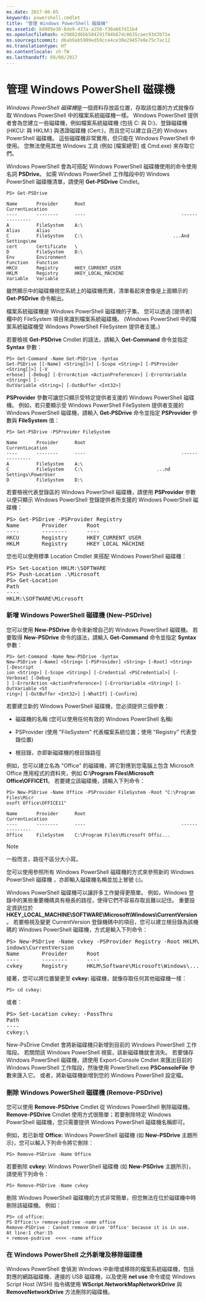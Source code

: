 ```yaml
---
ms.date: 2017-06-05
keywords: powershell,cmdlet
title: "管理 Windows PowerShell 磁碟機"
ms.assetid: bd809e38-8de9-437a-a250-f30a667d11b4
ms.openlocfilehash: e2908246bb584291f04b67dc8635caec93d3b72e
ms.sourcegitcommit: d6ab9ab5909ed59cce4ce30e29457e0e75c7ac12
ms.translationtype: HT
ms.contentlocale: zh-TW
ms.lasthandoff: 09/08/2017
---
```

# <a name="managing-windows-powershell-drives"></a>管理 Windows PowerShell 磁碟機
*Windows PowerShell 磁碟機*是一個資料存放區位置，存取該位置的方式就像存取 Windows PowerShell 中的檔案系統磁碟機一樣。 Windows PowerShell 提供者會為您建立一些磁碟機，例如檔案系統磁碟機 (包括 C: 與 D:)、登錄磁碟機 (HKCU: 與 HKLM:) 與憑證磁碟機 (Cert:)，而且您可以建立自己的 Windows PowerShell 磁碟機。 這些磁碟機非常實用，但只能在 Windows PowerShell 中使用。 您無法使用其他 Windows 工具 (例如 [檔案總管] 或 Cmd.exe) 來存取它們。

Windows PowerShell 會為可搭配 Windows PowerShell 磁碟機使用的命令使用名詞 **PSDrive**。 如需 Windows PowerShell 工作階段中的 Windows PowerShell 磁碟機清單，請使用 **Get-PSDrive** Cmdlet。

```
PS> Get-PSDrive

Name       Provider      Root                                   CurrentLocation
----       --------      ----                                   ---------------
A          FileSystem    A:\
Alias      Alias
C          FileSystem    C:\                                 ...And Settings\me
cert       Certificate   \
D          FileSystem    D:\
Env        Environment
Function   Function
HKCU       Registry      HKEY_CURRENT_USER
HKLM       Registry      HKEY_LOCAL_MACHINE
Variable   Variable
```

雖然顯示中的磁碟機視您系統上的磁碟機而異，清單看起來會像是上面顯示的 **Get-PSDrive** 命令輸出。

檔案系統磁碟機是 Windows PowerShell 磁碟機的子集。 您可以透過 [提供者] 欄中的 FileSystem 項目來識別檔案系統磁碟機。 (Windows PowerShell 中的檔案系統磁碟機受 Windows PowerShell FileSystem 提供者支援。)

若要檢視 **Get-PSDrive** Cmdlet 的語法，請輸入 **Get-Command** 命令並指定 **Syntax** 參數：

```
PS> Get-Command -Name Get-PSDrive -Syntax
Get-PSDrive [[-Name] <String[]>] [-Scope <String>] [-PSProvider <String[]>] [-V
erbose] [-Debug] [-ErrorAction <ActionPreference>] [-ErrorVariable <String>] [-
OutVariable <String>] [-OutBuffer <Int32>]
```

**PSProvider** 參數可讓您只顯示受特定提供者支援的 Windows PowerShell 磁碟機。 例如，若只要顯示受 Windows PowerShell FileSystem 提供者支援的 Windows PowerShell 磁碟機，請輸入 **Get-PSDrive** 命令並指定 **PSProvider** 參數與 **FileSystem** 值：

```
PS> Get-PSDrive -PSProvider FileSystem

Name       Provider      Root                                   CurrentLocation
----       --------      ----                                   ---------------
A          FileSystem    A:\
C          FileSystem    C:\                           ...nd Settings\PowerUser
D          FileSystem    D:\
```

若要檢視代表登錄區的 Windows PowerShell 磁碟機，請使用 **PSProvider** 參數以便只顯示 Windows PowerShell 登錄提供者所支援的 Windows PowerShell 磁碟機：

<pre>PS> Get-PSDrive -PSProvider Registry
Name       Provider      Root                                   CurrentLocation
----       --------      ----                                   ---------------
HKCU       Registry      HKEY_CURRENT_USER
HKLM       Registry      HKEY_LOCAL_MACHINE</pre>

您也可以使用標準 Location Cmdlet 來搭配 Windows PowerShell 磁碟機：

<pre>PS> Set-Location HKLM:\SOFTWARE
PS> Push-Location .\Microsoft
PS> Get-Location
Path
----
HKLM:\SOFTWARE\Microsoft</pre>

### <a name="adding-new-windows-powershell-drives-new-psdrive"></a>新增 Windows PowerShell 磁碟機 (New-PSDrive)
您可以使用 **New-PSDrive** 命令來新增自己的 Windows PowerShell 磁碟機。 若要取得 **New-PSDrive** 命令的語法，請輸入 **Get-Command** 命令並指定 **Syntax** 參數：

```
PS> Get-Command -Name New-PSDrive -Syntax
New-PSDrive [-Name] <String> [-PSProvider] <String> [-Root] <String> [-Descript
ion <String>] [-Scope <String>] [-Credential <PSCredential>] [-Verbose] [-Debug
] [-ErrorAction <ActionPreference>] [-ErrorVariable <String>] [-OutVariable <St
ring>] [-OutBuffer <Int32>] [-WhatIf] [-Confirm]
```

若要建立新的 Windows PowerShell 磁碟機，您必須提供三個參數：

- 磁碟機的名稱 (您可以使用任何有效的 Windows PowerShell 名稱)

- PSProvider (使用 "FileSystem" 代表檔案系統位置；使用 "Registry" 代表登錄位置)

- 根目錄，亦即新磁碟機的根目錄路徑

例如，您可以建立名為 "Office" 的磁碟機，將它對應到您電腦上包含 Microsoft Office 應用程式的資料夾，例如 **C:\\Program Files\\Microsoft Office\\OFFICE11**。 若要建立該磁碟機，請輸入下列命令：

```
PS> New-PSDrive -Name Office -PSProvider FileSystem -Root "C:\Program Files\Micr
osoft Office\OFFICE11"

Name       Provider      Root                                   CurrentLocation
----       --------      ----                                   ---------------
Office     FileSystem    C:\Program Files\Microsoft Offic...
```

> [!NOTE]
> 一般而言，路徑不區分大小寫。

您可以使用參照所有 Windows PowerShell 磁碟機的方式來參照新的 Windows PowerShell 磁碟機 ，亦即輸入磁碟機名稱並加上冒號 (**:**)。

Windows PowerShell 磁碟機可以讓許多工作變得更簡單。 例如，Windows 登錄中的某些重要機碼具有極長的路徑，使得它們不容易存取且難以記住。 重要設定資訊位於 **HKEY_LOCAL_MACHINE\\SOFTWARE\\Microsoft\\Windows\\CurrentVersion**。 若要檢視及變更 CurrentVersion 登錄機碼中的項目，您可以建立根目錄為該機碼的 Windows PowerShell 磁碟機，方式是輸入下列命令：

<pre>PS> New-PSDrive -Name cvkey -PSProvider Registry -Root HKLM\Software\Microsoft\W
indows\CurrentVersion
Name       Provider      Root                                   CurrentLocation
----       --------      ----                                   ---------------
cvkey      Registry      HKLM\Software\Microsoft\Windows\...</pre>

接著，您可以將位置變更至 **cvkey:** 磁碟機，就像存取任何其他磁碟機一樣：

`PS> cd cvkey:`

或者：

<pre>PS> Set-Location cvkey: -PassThru
Path
----
cvkey:\</pre>

New-PsDrive Cmdlet 會將新磁碟機只新增到目前的 Windows PowerShell 工作階段。 若關閉該 Windows PowerShell 視窗，該新磁碟機就會消失。 若要儲存 Windows PowerShell 磁碟機，請使用 Export-Console Cmdlet 來匯出目前的 Windows PowerShell 工作階段，然後使用 PowerShell.exe **PSConsoleFile** 參數來匯入它。 或者，將新磁碟機新增到您的 Windows PowerShell 設定檔。

### <a name="deleting-windows-powershell-drives-remove-psdrive"></a>刪除 Windows PowerShell 磁碟機 (Remove-PSDrive)
您可以使用 **Remove-PSDrive** Cmdlet 從 Windows PowerShell 刪除磁碟機。 **Remove-PSDrive** Cmdlet 使用方式很簡單；若要刪除特定 Windows PowerShell 磁碟機，您只需要提供 Windows PowerShell 磁碟機名稱即可。

例如，若已新增 **Office:** Windows PowerShell 磁碟機 (如 **New-PSDrive** 主題所示)，您可以輸入下列命令將它刪除：

```
PS> Remove-PSDrive -Name Office
```

若要刪除 **cvkey:** Windows PowerShell 磁碟機 (如 **New-PSDrive** 主題所示)，請使用下列命令：

```
PS> Remove-PSDrive -Name cvkey
```

刪除 Windows PowerShell 磁碟機的方式非常簡單，但您無法在位於磁碟機中時刪除該磁碟機。 例如：

```
PS> cd office:
PS Office:\> remove-psdrive -name office
Remove-PSDrive : Cannot remove drive 'Office' because it is in use.
At line:1 char:15
+ remove-psdrive  <<<< -name office
```

### <a name="adding-and-removing-drives-outside-windows-powershell"></a>在 Windows PowerShell 之外新增及移除磁碟機
Windows PowerShell 會偵測 Windows 中新增或移除的檔案系統磁碟機，包括對應的網路磁碟機、連接的 USB 磁碟機，以及使用 **net use** 命令或從 Windows Script Host (WSH) 指令碼使用 **WScript.NetworkMapNetworkDrive** 與 **RemoveNetworkDrive** 方法刪除的磁碟機。

